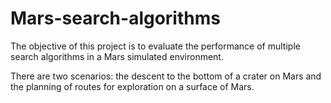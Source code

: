 # Mars-search-algorithms

The objective of this project is to evaluate the performance of multiple search algorithms in a Mars simulated environment.

There are two scenarios: the descent to the bottom of a crater on Mars and the planning of routes for exploration on a surface of Mars.

